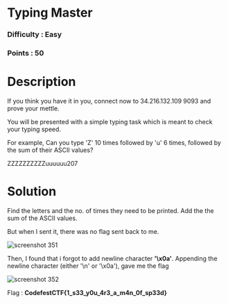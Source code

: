 # Typing Master
### Difficulty : Easy
### Points : 50

# Description
If you think you have it in you, connect now to 34.216.132.109 9093 and prove your mettle.

You will be presented with a simple typing task which is meant to check your typing speed.

For example, Can you type 'Z' 10 times followed by 'u' 6 times, followed by the sum of their ASCII values?

ZZZZZZZZZZuuuuuu207

# Solution

Find the letters and the no. of times they need to be printed. Add the the sum of the ASCII values.

But when I sent it, there was no flag sent back to me.

![screenshot 351](https://user-images.githubusercontent.com/42334661/44945135-2479df80-ae00-11e8-83f9-dabbedf02aac.png)

Then, I found that i forgot to add newline character **'\x0a'**.
Appending the newline character (either '\n' or '\x0a'), gave me the flag

![screenshot 352](https://user-images.githubusercontent.com/42334661/44945168-f052ee80-ae00-11e8-9de4-4742c2861d56.png)

Flag : **CodefestCTF{1_s33_y0u_4r3_a_m4n_0f_sp33d}**
